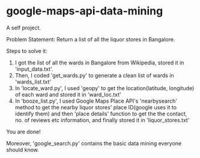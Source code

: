 # google-maps-api-data-mining
A self project.

Problem Statement: Return a list of all the liquor stores in Bangalore.

Steps to solve it:
1. I got the list of all the wards in Bangalore from Wikipedia, stored it in 'input_data.txt'.
2. Then, I coded 'get_wards.py' to generate a clean list of wards in 'wards_list.txt'
3. In 'locate_ward.py', I used 'geopy' to get the location(latitude, longitude) of each ward and stored it in 'ward_loc.txt'
4. In 'booze_list.py', I used Google Maps Place API's 'nearbysearch' method to get the nearby liquor stores' place ID(google uses it to identify them) and then 'place details' function to get the the contact, no. of reviews etc information, and finally stored it in 'liquor_stores.txt'

You are done!

Moreover, 'google_search.py' contains the basic data mining everyone should know.
